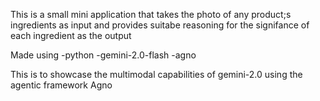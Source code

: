 This is a small mini application that takes the photo of any product;s ingredients as input and provides suitabe reasoning for the signifance of each ingredient as the output 

 Made using 
 -python
 -gemini-2.0-flash 
 -agno

 This is to showcase the multimodal capabilities of gemini-2.0 using the agentic framework Agno 
